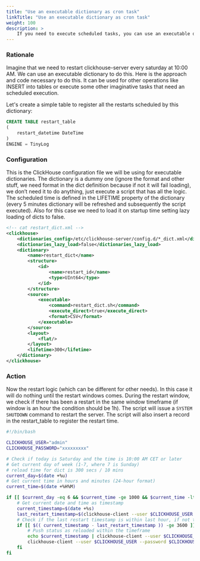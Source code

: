 ```yaml
---
title: "Use an executable dictionary as cron task"
linkTitle: "Use an executable dictionary as cron task"
weight: 100
description: >
    If you need to execute scheduled tasks, you can use an executable dictionary like it was a cron task.
---
```


### Rationale

Imagine that we need to restart clickhouse-server every saturday at 10:00 AM. We can use an executable dictionary to do this. Here is the approach and code necessary to do this. It can be used for other operations like INSERT into tables or execute some other imaginative tasks that need an scheduled execution.

Let's create a simple table to register all the restarts scheduled by this dictionary:


```sql
CREATE TABLE restart_table
(
    restart_datetime DateTime
)
ENGINE = TinyLog
```

### Configuration

This is the ClickHouse configuration file we will be using for executable dictionaries. The dictionary is a dummy one (ignore the format and other stuff, we need format in the dict definition because if not it will fail loading), we don’t need it to do anything, just execute a script that has all the logic. The scheduled time is defined in the LIFETIME property of the dictionary (every 5 minutes dictionary will be refreshed and subsequently the script executed). Also for this case we need to load it on startup time setting lazy loading of dicts to false.

```xml
<!-- cat restart_dict.xml -->
<clickhouse>
    <dictionaries_config>/etc/clickhouse-server/config.d/*_dict.xml</dictionaries_config>
    <dictionaries_lazy_load>false</dictionaries_lazy_load>
    <dictionary>
        <name>restart_dict</name>
        <structure>
            <id>
                <name>restart_id</name>
                <type>UInt64</type>
            </id>
        </structure>
        <source>
            <executable>
                <command>restart_dict.sh</command>
                <execute_direct>true</execute_direct>
                <format>CSV</format>
            </executable>
        </source>
        <layout>
            <flat/>
        </layout>
        <lifetime>300</lifetime>
    </dictionary>
</clickhouse>
```



### Action

Now the restart logic (which can be different for other needs). In this case it will do nothing until the restart windows comes. During the restart window, we check if there has been a restart in the same window timeframe (if window is an hour the condition should be 1h). The script will issue a  `SYSTEM SHUTDOWN` command to restart the server. The script will also insert a record in the restart_table to register the restart time. 

```bash
#!/bin/bash

CLICKHOUSE_USER="admin"
CLICKHOUSE_PASSWORD="xxxxxxxxx"

# Check if today is Saturday and the time is 10:00 AM CET or later
# Get current day of week (1-7, where 7 is Sunday)
# reload time for dict is 300 secs / 10 mins
current_day=$(date +%u)
# Get current time in hours and minutes (24-hour format)
current_time=$(date +%H%M)

if [[ $current_day -eq 6 && $current_time -ge 1000 && $current_time -lt 1100 ]]; then
    # Get current date and time as timestamp
    current_timestamp=$(date +%s)
    last_restart_timestamp=$(clickhouse-client --user $CLICKHOUSE_USER --password $CLICKHOUSE_PASSWORD --query "SELECT max(toUnixTimestamp(restart_datetime)) FROM restart_table")
    # Check if the last restart timestamp is within last hour, if not then restart
    if [[ $(( current_timestamp - last_restart_timestamp )) -ge 3600 ]]; then
        # Push status as reloaded within the timeframe
        echo $current_timestamp | clickhouse-client --user $CLICKHOUSE_USER --password $CLICKHOUSE_PASSWORD --query "INSERT INTO restart_table FORMAT TSVRaw"
        clickhouse-client --user $CLICKHOUSE_USER --password $CLICKHOUSE_PASSWORD --query "SYSTEM SHUTDOWN"
    fi
fi
```
